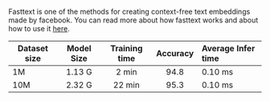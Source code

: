 Fasttext is one of the methods for creating context-free text embeddings made by facebook.
You can read more about how fasttext works and about how to use it [here](https://github.com/facebookresearch/fastText).


Dataset size | Model Size       |  Training time     | Accuracy     | Average Infer time
----------   | :-------------:  | :---------------:  | :----------: |  :-------------
1M           |  1.13 G          |  2 min             | 94.8         |  0.10 ms
10M          |  2.32 G          |  22 min            | 95.3         |  0.10 ms




